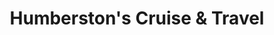 ---
title: "Humberston's Cruise & Travel"
url: /portland/humberstons-cruise-und-travel/
shop: Reisebüro
---